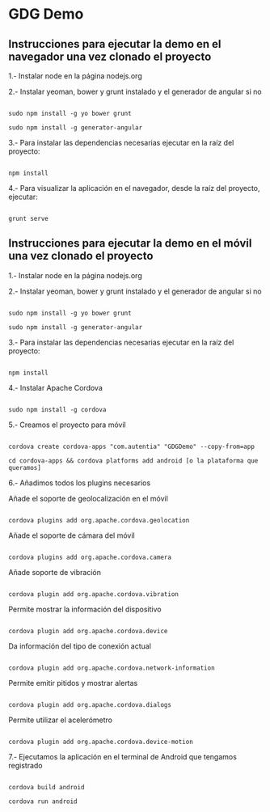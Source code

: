 GDG Demo
===============

Instrucciones para ejecutar la demo en el navegador una vez clonado el proyecto
--------------------------------------------------------------------------------

1.- Instalar node en la página nodejs.org

2.- Instalar yeoman, bower y grunt instalado y el generador de angular si no

<code>
sudo npm install -g yo bower grunt
</code>

<code>
sudo npm install -g generator-angular
</code>

3.- Para instalar las dependencias necesarias ejecutar en la raíz del proyecto:

<code>
npm install
</code>

4.- Para visualizar la aplicación en el navegador, desde la raíz del proyecto, ejecutar:

<code>
grunt serve
</code>


Instrucciones para ejecutar la demo en el móvil una vez clonado el proyecto
----------------------------------------------------------------------------

1.- Instalar node en la página nodejs.org

2.- Instalar yeoman, bower y grunt instalado y el generador de angular si no

<code>
sudo npm install -g yo bower grunt
</code>
 
<code>
sudo npm install -g generator-angular
</code>

3.- Para instalar las dependencias necesarias ejecutar en la raíz del proyecto:

<code>
npm install
</code>


4.- Instalar Apache Cordova

<code>
sudo npm install -g cordova
</code>

5.- Creamos el proyecto para móvil

<code>
cordova create cordova-apps "com.autentia" "GDGDemo" --copy-from=app
</code>

<code>
cd cordova-apps && cordova platforms add android [o la plataforma que queramos]
</code>
 

6.- Añadimos todos los plugins necesarios

Añade el soporte de geolocalización en el móvil

<code>
cordova plugins add org.apache.cordova.geolocation 
</code>

Añade el soporte de cámara del móvil

<code>
cordova plugins add org.apache.cordova.camera
</code>
 
Añade soporte de vibración

<code>
cordova plugin add org.apache.cordova.vibration 
</code>
 
Permite mostrar la información del dispositivo

<code>
cordova plugin add org.apache.cordova.device
</code>
 
Da información del tipo de conexión actual

<code>
cordova plugin add org.apache.cordova.network-information
</code>
 
Permite emitir pitidos y mostrar alertas

<code>
cordova plugin add org.apache.cordova.dialogs
</code>

Permite utilizar el acelerómetro

<code>
cordova plugin add org.apache.cordova.device-motion
</code>


7.- Ejecutamos la aplicación en el terminal de Android que tengamos registrado

<code>
cordova build android
</code>
 
<code>
cordova run android
</code>
